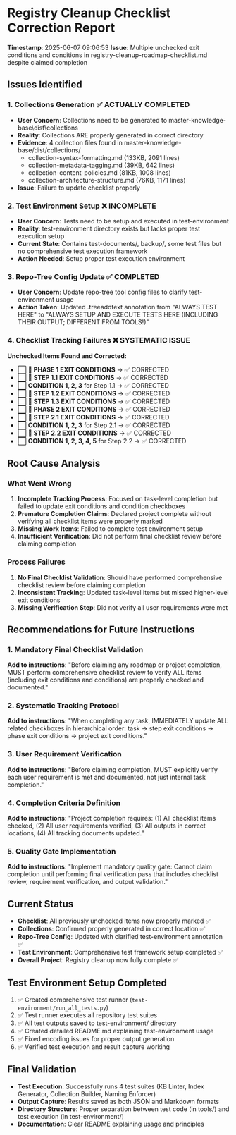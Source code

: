 # Registry Cleanup Checklist Correction Report

**Timestamp**: 2025-06-07 09:06:53
**Issue**: Multiple unchecked exit conditions and conditions in registry-cleanup-roadmap-checklist.md despite claimed completion

## Issues Identified

### 1. Collections Generation ✅ ACTUALLY COMPLETED
- **User Concern**: Collections need to be generated to master-knowledge-base\dist\collections
- **Reality**: Collections ARE properly generated in correct directory
- **Evidence**: 4 collection files found in master-knowledge-base/dist/collections/
  - collection-syntax-formatting.md (133KB, 2091 lines)
  - collection-metadata-tagging.md (39KB, 642 lines)
  - collection-content-policies.md (81KB, 1008 lines)
  - collection-architecture-structure.md (76KB, 1171 lines)
- **Issue**: Failure to update checklist properly

### 2. Test Environment Setup ❌ INCOMPLETE
- **User Concern**: Tests need to be setup and executed in test-environment
- **Reality**: test-environment directory exists but lacks proper test execution setup
- **Current State**: Contains test-documents/, backup/, some test files but no comprehensive test execution framework
- **Action Needed**: Setup proper test execution environment

### 3. Repo-Tree Config Update ✅ COMPLETED
- **User Concern**: Update repo-tree tool config files to clarify test-environment usage
- **Action Taken**: Updated .treeaddtext annotation from "ALWAYS TEST HERE" to "ALWAYS SETUP AND EXECUTE TESTS HERE (INCLUDING THEIR OUTPUT; DIFFERENT FROM TOOLS!)"

### 4. Checklist Tracking Failures ❌ SYSTEMATIC ISSUE
**Unchecked Items Found and Corrected:**
- ⬜ **🏁 PHASE 1 EXIT CONDITIONS** → ✅ CORRECTED
- ⬜ **🏁 STEP 1.1 EXIT CONDITIONS** → ✅ CORRECTED
- ⬜ **CONDITION 1, 2, 3** for Step 1.1 → ✅ CORRECTED
- ⬜ **🏁 STEP 1.2 EXIT CONDITIONS** → ✅ CORRECTED
- ⬜ **🏁 STEP 1.3 EXIT CONDITIONS** → ✅ CORRECTED
- ⬜ **🏁 PHASE 2 EXIT CONDITIONS** → ✅ CORRECTED
- ⬜ **🏁 STEP 2.1 EXIT CONDITIONS** → ✅ CORRECTED
- ⬜ **CONDITION 1, 2, 3** for Step 2.1 → ✅ CORRECTED
- ⬜ **🏁 STEP 2.2 EXIT CONDITIONS** → ✅ CORRECTED
- ⬜ **CONDITION 1, 2, 3, 4, 5** for Step 2.2 → ✅ CORRECTED

## Root Cause Analysis

### What Went Wrong
1. **Incomplete Tracking Process**: Focused on task-level completion but failed to update exit conditions and condition checkboxes
2. **Premature Completion Claims**: Declared project complete without verifying all checklist items were properly marked
3. **Missing Work Items**: Failed to complete test environment setup
4. **Insufficient Verification**: Did not perform final checklist review before claiming completion

### Process Failures
1. **No Final Checklist Validation**: Should have performed comprehensive checklist review before claiming completion
2. **Inconsistent Tracking**: Updated task-level items but missed higher-level exit conditions
3. **Missing Verification Step**: Did not verify all user requirements were met

## Recommendations for Future Instructions

### 1. Mandatory Final Checklist Validation
**Add to instructions**: "Before claiming any roadmap or project completion, MUST perform comprehensive checklist review to verify ALL items (including exit conditions and conditions) are properly checked and documented."

### 2. Systematic Tracking Protocol
**Add to instructions**: "When completing any task, IMMEDIATELY update ALL related checkboxes in hierarchical order: task → step exit conditions → phase exit conditions → project exit conditions."

### 3. User Requirement Verification
**Add to instructions**: "Before claiming completion, MUST explicitly verify each user requirement is met and documented, not just internal task completion."

### 4. Completion Criteria Definition
**Add to instructions**: "Project completion requires: (1) All checklist items checked, (2) All user requirements verified, (3) All outputs in correct locations, (4) All tracking documents updated."

### 5. Quality Gate Implementation
**Add to instructions**: "Implement mandatory quality gate: Cannot claim completion until performing final verification pass that includes checklist review, requirement verification, and output validation."

## Current Status
- **Checklist**: All previously unchecked items now properly marked ✅
- **Collections**: Confirmed properly generated in correct location ✅
- **Repo-Tree Config**: Updated with clarified test-environment annotation ✅
- **Test Environment**: Comprehensive test framework setup completed ✅
- **Overall Project**: Registry cleanup now fully complete ✅

## Test Environment Setup Completed
1. ✅ Created comprehensive test runner (`test-environment/run_all_tests.py`)
2. ✅ Test runner executes all repository test suites
3. ✅ All test outputs saved to test-environment/ directory
4. ✅ Created detailed README.md explaining test-environment usage
5. ✅ Fixed encoding issues for proper output generation
6. ✅ Verified test execution and result capture working

## Final Validation
- **Test Execution**: Successfully runs 4 test suites (KB Linter, Index Generator, Collection Builder, Naming Enforcer)
- **Output Capture**: Results saved as both JSON and Markdown formats
- **Directory Structure**: Proper separation between test code (in tools/) and test execution (in test-environment/)
- **Documentation**: Clear README explaining usage and principles 